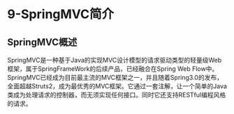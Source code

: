 # 9-SpringMVC简介

## SpringMVC概述

SpringMVC是一种基于Java的实现MVC设计模型的请求驱动类型的轻量级Web框架，属于SpringFrameWork的后续产品，已经融合在Spring Web Flow中。
SpringMVC已经成为目前最主流的MVC框架之一，并且随着Spring3.0的发布，全面超越Struts2，成为最优秀的MVC框架。它通过一套注解，让一个简单的Java类成为处理请求的控制器，而无须实现任何接口。同时它还支持RESTful编程风格的请求。
